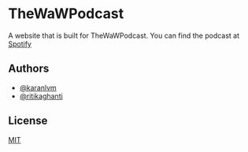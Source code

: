 
# TheWaWPodcast

A website that is built for TheWaWPodcast.
You can find the podcast at [Spotify](https://open.spotify.com/show/0TQuBhXjUOWEiEt3oFpDLO)
## Authors

- [@karanlvm](https://www.github.com/karanlvm)
- [@ritikaghanti](https://www.github.com/ritikaghanti)


## License

[MIT](https://choosealicense.com/licenses/mit/)



